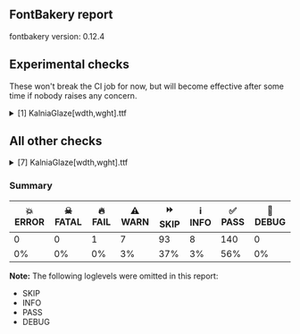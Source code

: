 ## FontBakery report

fontbakery version: 0.12.4



## Experimental checks

These won't break the CI job for now, but will become effective after some time if nobody raises any concern.


<details><summary>[1] KalniaGlaze[wdth,wght].ttf</summary>
<div>
<details>
    <summary>⚠️ <b>WARN</b> Validate location, size and resolution of article images. <a href="https://fontbakery.readthedocs.io/en/stable/fontbakery/checks/googlefonts.article.html#"></a></summary>
    <div>







* ⚠️ **WARN** <p>Family metadata at fonts/variable does not have an article.</p>
 [code: lacks-article]



</div>
</details>
</div>
</details>




## All other checks



<details><summary>[7] KalniaGlaze[wdth,wght].ttf</summary>
<div>
<details>
    <summary>⚠️ <b>WARN</b> Detect any interpolation issues in the font. <a href="https://fontbakery.readthedocs.io/en/stable/fontbakery/checks/universal.html#"></a></summary>
    <div>







* ⚠️ **WARN** <p>Interpolation issues were found in the font:</p>
<pre><code>- Contour 0 in glyph 'eth.color1': becomes underweight between wght=100,wdth=100 and wght=100,wdth=125.

- Contour 0 point 34 in glyph 'Drinks.color0' has a kink between location wght=700,wdth=100 and location wght=700,wdth=125

- Contour 1 in glyph 'X.color0': becomes underweight between wght=100,wdth=125 and wght=700,wdth=100.

- Contour 2 in glyph 'X.color0': becomes underweight between wght=100,wdth=125 and wght=700,wdth=100.

- Contour 2 in glyph 'section.color1': becomes underweight between wght=100,wdth=100 and wght=100,wdth=125.

- Contour 2 point 22 in glyph 'section.color1' has a kink between location wght=100,wdth=125 and location wght=700,wdth=100

- Contour order differs in glyph 'p': [0, 1, 2, 3] in wght=100,wdth=125, [0, 1, 3, 2] in wght=700,wdth=100.

- Contour 1 start point differs in glyph 'sterling.color1' between location wght=100,wdth=125 and location wght=700,wdth=100

- Contour 4 in glyph 'section': becomes underweight between wght=100,wdth=100 and wght=100,wdth=125.

- Contour order differs in glyph 'b': [0, 1, 2, 3] in wght=100,wdth=125, [0, 2, 1, 3] in wght=700,wdth=100.

- Contour 2 start point differs in glyph 'sterling' between location wght=100,wdth=125 and location wght=700,wdth=100

- Contour 0 point 34 in glyph 'Drinks' has a kink between location wght=700,wdth=100 and location wght=700,wdth=125

- Contour order differs in glyph 'thorn': [0, 1, 2, 3] in wght=100,wdth=125, [0, 1, 3, 2] in wght=700,wdth=100.

- Contour order differs in glyph 'd': [0, 1, 2, 3] in wght=100,wdth=125, [0, 2, 1, 3] in wght=700,wdth=100.

- Contour 1 in glyph 'k.color1': becomes underweight between wght=100,wdth=100 and wght=100,wdth=125.

- Contour order differs in glyph 'q': [0, 1, 2, 3] in wght=100,wdth=125, [0, 1, 3, 2] in wght=700,wdth=100.

- Contour 1 in glyph 'AE.color0': becomes underweight between wght=100,wdth=125 and wght=700,wdth=100.

- Contour 2 point 34 in glyph 'Drinks01.color0' has a kink between location wght=700,wdth=100 and location wght=700,wdth=125

- Contour 3 in glyph 'eth': becomes underweight between wght=100,wdth=100 and wght=100,wdth=125.

- Contour 2 in glyph 'X': becomes underweight between wght=100,wdth=125 and wght=700,wdth=100.

- Contour 4 in glyph 'X': becomes underweight between wght=100,wdth=125 and wght=700,wdth=100.

- Contour 3 in glyph 'f_k.liga': becomes underweight between wght=100,wdth=100 and wght=100,wdth=125.

- Contour 2 point 34 in glyph 'Drinks01' has a kink between location wght=700,wdth=100 and location wght=700,wdth=125

- Contour 2 in glyph 'f_k.liga.color1': becomes underweight between wght=100,wdth=100 and wght=100,wdth=125.

- Contour order differs in glyph 'paragraph': [0, 1, 2, 3] in wght=100,wdth=125, [0, 2, 1, 3] in wght=700,wdth=100.

- Contour 3 in glyph 'k': becomes underweight between wght=100,wdth=100 and wght=100,wdth=125.

- Contour 3 in glyph 'zero': becomes underweight between wght=100,wdth=100 and wght=100,wdth=125.

- Contour 1 in glyph 'zero.color1': becomes underweight between wght=100,wdth=100 and wght=100,wdth=125.

- Contour 1 in glyph 'AE': becomes underweight between wght=100,wdth=125 and wght=700,wdth=100.
</code></pre>
 [code: interpolation-issues]



</div>
</details>

<details>
    <summary>⚠️ <b>WARN</b> Check font contains no unreachable glyphs <a href="https://fontbakery.readthedocs.io/en/stable/fontbakery/checks/universal.html#"></a></summary>
    <div>







* ⚠️ **WARN** <p>The following glyphs could not be reached by codepoint or substitution rules:</p>
<pre><code>- .notdef.color0

- .null.color0

- A.color0

- AE.color0

- Aacute.color0

- Abreve.color0

- Acircumflex.color0

- Adieresis.color0

- Agrave.color0

- Amacron.color0

- Aogonek.color0

- Aring.color0

- Atilde.color0

- B.color0

- Base.color0

- Base01.color0

- C.color0

- Cacute.color0

- Ccaron.color0

- Ccedilla.color0

- Cdotaccent.color0

- D.color0

- Dcaron.color0

- Dcroat.color0

- Drinks.color0

- Drinks01.color0

- E.color0

- Eacute.color0

- Ecaron.color0

- Ecircumflex.color0

- Edieresis.color0

- Edotaccent.color0

- Egrave.color0

- Emacron.color0

- Eng.color0

- Eogonek.color0

- Eth.color0

- Euro.color0

- F.color0

- Flowers.color0

- Flowers01.color0

- G.color0

- Gbreve.color0

- Gdotaccent.color0

- H.color0

- Hbar.color0

- I.color0

- IJ.color0

- Iacute.color0

- Icircumflex.color0

- Idieresis.color0

- Idotaccent.color0

- Igrave.color0

- Imacron.color0

- Iogonek.color0

- J.color0

- K.color0

- L.color0

- Lacute.color0

- Lamps.color0

- Lamps01.color0

- Lcaron.color0

- Ldot.color0

- Lslash.color0

- M.color0

- N.color0

- Nacute.color0

- Ncaron.color0

- Ntilde.color0

- O.color0

- OE.color0

- Oacute.color0

- Ocircumflex.color0

- Odieresis.color0

- Ograve.color0

- Ohungarumlaut.color0

- Omacron.color0

- Oslash.color0

- Otilde.color0

- P.color0

- Q.color0

- R.color0

- Racute.color0

- Rcaron.color0

- S.color0

- Sacute.color0

- Scaron.color0

- Scedilla.color0

- T.color0

- Tcaron.color0

- Thorn.color0

- U.color0

- Uacute.color0

- Ubreve.color0

- Ucircumflex.color0

- Udieresis.color0

- Ugrave.color0

- Uhungarumlaut.color0

- Umacron.color0

- Uogonek.color0

- Uring.color0

- V.color0

- W.color0

- Wacute.color0

- Wcircumflex.color0

- Wdieresis.color0

- Wgrave.color0

- X.color0

- Y.color0

- Yacute.color0

- Ycircumflex.color0

- Ydieresis.color0

- Ygrave.color0

- Z.color0

- Zacute.color0

- Zcaron.color0

- Zdotaccent.color0

- _zeropercent.color0

- a.color0

- aacute.color0

- abreve.color0

- acircumflex.color0

- acute.color0

- acutecomb.color0

- adieresis.color0

- ae.color0

- agrave.color0

- amacron.color0

- ampersand.color0

- aogonek.color0

- approxequal.color0

- aring.color0

- arrowdown.color0

- arrowup.color0

- asciicircum.color0

- asciitilde.color0

- asterisk.color0

- at.color0

- atilde.color0

- b.color0

- backslash.color0

- bar.color0

- braceleft.color0

- braceright.color0

- bracketleft.color0

- bracketright.color0

- breve.color0

- brokenbar.color0

- bullet.color0

- c.color0

- cacute.color0

- caron.color0

- ccaron.color0

- ccedilla.color0

- cdotaccent.color0

- cedilla.color0

- cent.color0

- circumflex.color0

- colon.color0

- comma.color0

- copyright.color0

- currency.color0

- d.color0

- dagger.color0

- daggerdbl.color0

- dcaron.color0

- dcroat.color0

- degree.color0

- dieresis.color0

- divide.color0

- dollar.color0

- dotaccent.color0

- dotlessi.color0

- e.color0

- eacute.color0

- ecaron.color0

- ecircumflex.color0

- edieresis.color0

- edotaccent.color0

- egrave.color0

- eight.color0

- ellipsis.color0

- emacron.color0

- emdash.color0

- endash.color0

- eng.color0

- eogonek.color0

- equal.color0

- eth.color0

- exclam.color0

- exclamdown.color0

- f.color0

- f_b.liga.color0

- f_f.liga.color0

- f_h.liga.color0

- f_hbar.liga.color0

- f_j.liga.color0

- f_k.liga.color0

- fi.color0

- five.color0

- fl.color0

- florin.color0

- four.color0

- fraction.color0

- g.color0

- gbreve.color0

- gdotaccent.color0

- germandbls.color0

- grave.color0

- gravecomb.color0

- greater.color0

- greaterequal.color0

- guillemotleft.color0

- guillemotright.color0

- guilsinglleft.color0

- guilsinglright.color0

- h.color0

- hbar.color0

- hungarumlaut.color0

- hyphen.color0

- i.color0

- i.loclTRK.color0

- iacute.color0

- icircumflex.color0

- idieresis.color0

- igrave.color0

- ij.color0

- imacron.color0

- iogonek.color0

- j.color0

- k.color0

- l.color0

- lacute.color0

- lcaron.color0

- ldot.color0

- less.color0

- lessequal.color0

- logicalnot.color0

- lslash.color0

- m.color0

- macron.color0

- minus.color0

- minute.color0

- multiply.color0

- n.color0

- nacute.color0

- ncaron.color0

- nine.color0

- notequal.color0

- ntilde.color0

- numbersign.color0

- o.color0

- oacute.color0

- ocircumflex.color0

- odieresis.color0

- oe.color0

- ogonek.color0

- ograve.color0

- ohungarumlaut.color0

- omacron.color0

- one.color0

- onehalf.color0

- onequarter.color0

- ordfeminine.color0

- ordmasculine.color0

- oslash.color0

- otilde.color0

- p.color0

- paragraph.color0

- parenleft.color0

- parenright.color0

- percent.color0

- period.color0

- periodcentered.color0

- periodcentered.loclCAT.case.color0

- periodcentered.loclCAT.color0

- perthousand.color0

- plus.color0

- plusminus.color0

- q.color0

- question.color0

- questiondown.color0

- quotedbl.color0

- quotedblbase.color0

- quotedblleft.color0

- quotedblright.color0

- quoteleft.color0

- quoteright.color0

- quotesinglbase.color0

- quotesingle.color0

- r.color0

- racute.color0

- rcaron.color0

- registered.color0

- ring.color0

- s.color0

- sacute.color0

- scaron.color0

- scedilla.color0

- second.color0

- section.color0

- semicolon.color0

- seven.color0

- six.color0

- slash.color0

- sterling.color0

- t.color0

- tcaron.color0

- thorn.color0

- three.color0

- threequarters.color0

- tilde.color0

- tildecomb.color0

- trademark.color0

- two.color0

- u.color0

- uacute.color0

- ubreve.color0

- ucircumflex.color0

- udieresis.color0

- ugrave.color0

- uhungarumlaut.color0

- umacron.color0

- underscore.color0

- uni00B2.color0

- uni00B3.color0

- uni00B5.color0

- uni00B9.color0

- uni0122.color0

- uni0123.color0

- uni01310328.color0

- uni0136.color0

- uni0137.color0

- uni013B.color0

- uni013C.color0

- uni0145.color0

- uni0146.color0

- uni0156.color0

- uni0157.color0

- uni01CD.color0

- uni01CE.color0

- uni0218.color0

- uni0219.color0

- uni021A.color0

- uni021B.color0

- uni0237.color0

- uni02BB.color0

- uni02BC.color0

- uni0302.color0

- uni0304.color0

- uni0306.color0

- uni0307.color0

- uni0308.color0

- uni030A.color0

- uni030B.color0

- uni030C.alt.color0

- uni030C.color0

- uni0312.color0

- uni0326.color0

- uni0327.color0

- uni0328.color0

- uni03BC.color0

- uni1E9E.color0

- uni2074.color0

- uni2215.color0

- uni25CC.color0

- uniFFFD.color0

- uogonek.color0

- uring.color0

- v.color0

- w.color0

- wacute.color0

- wcircumflex.color0

- wdieresis.color0

- wgrave.color0

- x.color0

- y.color0

- yacute.color0

- ycircumflex.color0

- ydieresis.color0

- yen.color0

- ygrave.color0

- z.color0

- zacute.color0

- zcaron.color0

- zdotaccent.color0

- zero.color0
</code></pre>
 [code: unreachable-glyphs]



</div>
</details>

<details>
    <summary>⚠️ <b>WARN</b> Glyph names are all valid? <a href="https://fontbakery.readthedocs.io/en/stable/fontbakery/checks/universal.html#"></a></summary>
    <div>







* ⚠️ **WARN** <p>The following glyph names may be too long for some legacy systems which may expect a maximum 31-characters length limit:
periodcentered.loclCAT.case.color0 and periodcentered.loclCAT.case.color1</p>
 [code: legacy-long-names]



</div>
</details>

<details>
    <summary>⚠️ <b>WARN</b> Ensure soft_dotted characters lose their dot when combined with marks that replace the dot. <a href="https://fontbakery.readthedocs.io/en/stable/fontbakery/checks/shaping.html#"></a></summary>
    <div>







* ⚠️ **WARN** <p>The dot of soft dotted characters <em>should</em> disappear in other cases, for example: ĩ̦ ĭ̦ i̦̇ i̦̊ i̦̋ ǐ̦ i̦̒ j̦̀ j̦́ ĵ̦ j̦̃ j̦̄ j̦̆ j̦̇ j̦̈ j̦̊ j̦̋ ǰ̦ j̦̒ į̦̀</p>
<p>Your font fully covers the following languages that require the soft-dotted feature: Navajo (Latn, 166,319 speakers), Lithuanian (Latn, 2,357,094 speakers), Dutch (Latn, 31,709,104 speakers).</p>
<p>Your font does <em>not</em> cover the following languages that require the soft-dotted feature: Ekpeye (Latn, 226,000 speakers), Ijo, Southeast (Latn, 2,471,000 speakers), Makaa (Latn, 221,000 speakers), Dii (Latn, 71,000 speakers), Mundani (Latn, 34,000 speakers), Mango (Latn, 77,000 speakers), Ngbaka (Latn, 1,020,000 speakers), Zapotec (Latn, 490,000 speakers), Bete-Bendi (Latn, 100,000 speakers), Gulay (Latn, 250,478 speakers), Ma’di (Latn, 584,000 speakers), Fur (Latn, 1,230,163 speakers), Mfumte (Latn, 79,000 speakers), Sar (Latn, 500,000 speakers), Nateni (Latn, 100,000 speakers), Yala (Latn, 200,000 speakers), Nzakara (Latn, 50,000 speakers), Basaa (Latn, 332,940 speakers), Dan (Latn, 1,099,244 speakers), Igbo (Latn, 27,823,640 speakers), Lugbara (Latn, 2,200,000 speakers), Ejagham (Latn, 120,000 speakers), Kom (Latn, 360,685 speakers), Aghem (Latn, 38,843 speakers), Ebira (Latn, 2,200,000 speakers), Bafut (Latn, 158,146 speakers), Ukrainian (Cyrl, 29,273,587 speakers), Southern Kisi (Latn, 360,000 speakers), Koonzime (Latn, 40,000 speakers), South Central Banda (Latn, 244,000 speakers), Avokaya (Latn, 100,000 speakers), Cicipu (Latn, 44,000 speakers), Kpelle, Guinea (Latn, 622,000 speakers), Belarusian (Cyrl, 10,064,517 speakers).</p>
 [code: soft-dotted]



</div>
</details>

<details>
    <summary>⚠️ <b>WARN</b> Check for codepoints not covered by METADATA subsets. <a href="https://fontbakery.readthedocs.io/en/stable/fontbakery/checks/googlefonts.subsets.html#"></a></summary>
    <div>







* ⚠️ **WARN** <p>The following codepoints supported by the font are not covered by
any subsets defined in the font's metadata file, and will never
be served. You can solve this by either manually adding additional
subset declarations to METADATA.pb, or by editing the glyphset
definitions.</p>
<ul>
<li>U+02C7 CARON: try adding one of: canadian-aboriginal, tifinagh, yi</li>
<li>U+02D8 BREVE: try adding one of: canadian-aboriginal, yi</li>
<li>U+02D9 DOT ABOVE: try adding one of: canadian-aboriginal, yi</li>
<li>U+02DB OGONEK: try adding one of: canadian-aboriginal, yi</li>
<li>U+02DD DOUBLE ACUTE ACCENT: not included in any glyphset definition</li>
<li>U+0302 COMBINING CIRCUMFLEX ACCENT: try adding one of: math, coptic, tifinagh, cherokee</li>
<li>U+0306 COMBINING BREVE: try adding one of: tifinagh, old-permic</li>
<li>U+0307 COMBINING DOT ABOVE: try adding one of: tifinagh, canadian-aboriginal, coptic, old-permic, malayalam, syriac, tai-le, math</li>
<li>U+030A COMBINING RING ABOVE: try adding syriac</li>
<li>U+030B COMBINING DOUBLE ACUTE ACCENT: try adding one of: osage, cherokee</li>
<li>U+030C COMBINING CARON: try adding one of: tai-le, cherokee</li>
<li>U+0312 COMBINING TURNED COMMA ABOVE: not included in any glyphset definition</li>
<li>U+0326 COMBINING COMMA BELOW: not included in any glyphset definition</li>
<li>U+0327 COMBINING CEDILLA: not included in any glyphset definition</li>
<li>U+0328 COMBINING OGONEK: not included in any glyphset definition</li>
<li>U+2021 DOUBLE DAGGER: try adding adlam</li>
<li>U+2030 PER MILLE SIGN: try adding adlam</li>
<li>U+2248 ALMOST EQUAL TO: try adding math</li>
<li>U+2260 NOT EQUAL TO: try adding math</li>
<li>U+2264 LESS-THAN OR EQUAL TO: try adding math</li>
<li>U+2265 GREATER-THAN OR EQUAL TO: try adding math</li>
<li>U+25CC DOTTED CIRCLE: try adding one of: dogra, nko, psalter-pahlavi, saurashtra, newa, batak, khmer, tirhuta, phags-pa, yi, malayalam, syloti-nagri, music, mende-kikakui, pahawh-hmong, canadian-aboriginal, adlam, ahom, javanese, meetei-mayek, kaithi, rejang, soyombo, tai-viet, oriya, lepcha, bengali, wancho, tibetan, manichaean, coptic, tai-le, elbasan, tagalog, duployan, sogdian, mandaic, sundanese, tifinagh, kayah-li, thai, symbols, mahajani, new-tai-lue, hebrew, khudawadi, hanunoo, limbu, gunjala-gondi, buginese, thaana, cham, tamil, gurmukhi, mongolian, warang-citi, khojki, hanifi-rohingya, modi, armenian, old-permic, osage, sharada, zanabazar-square, marchen, grantha, caucasian-albanian, math, gujarati, masaram-gondi, bassa-vah, takri, balinese, sinhala, myanmar, devanagari, telugu, kharoshthi, bhaiksuki, lao, buhid, kannada, brahmi, siddham, chakma, tai-tham, syriac, tagbanwa, miao</li>
<li>U+E001 : not included in any glyphset definition</li>
<li>U+E002 : not included in any glyphset definition</li>
<li>U+E003 : not included in any glyphset definition</li>
<li>U+E004 : not included in any glyphset definition</li>
<li>U+E011 : not included in any glyphset definition</li>
<li>U+E012 : not included in any glyphset definition</li>
<li>U+E013 : not included in any glyphset definition</li>
<li>U+E014 : not included in any glyphset definition</li>
<li>U+FB01 LATIN SMALL LIGATURE FI: not included in any glyphset definition</li>
<li>U+FB02 LATIN SMALL LIGATURE FL: not included in any glyphset definition</li>
</ul>
<p>Or you can add the above codepoints to one of the subsets supported by the font: <code>cyrillic-ext</code>, <code>greek-ext</code>, <code>latin</code>, <code>latin-ext</code></p>
 [code: unreachable-subsetting]



</div>
</details>

<details>
    <summary>⚠️ <b>WARN</b> Is there kerning info for non-ligated sequences? <a href="https://fontbakery.readthedocs.io/en/stable/fontbakery/checks/googlefonts.gpos.html#"></a></summary>
    <div>







* ⚠️ **WARN** <p>GPOS table lacks kerning info for the following non-ligated sequences:</p>
<pre><code>- f + b

- f + f

- f + h

- f + hbar

- f + i

- f + j

- f + k

- f + l
</code></pre>
 [code: lacks-kern-info]



</div>
</details>

<details>
    <summary>🔥 <b>FAIL</b> Do we have the latest version of FontBakery installed? <a href="https://fontbakery.readthedocs.io/en/stable/fontbakery/checks/universal.html#"></a></summary>
    <div>







* 🔥 **FAIL** <p>Current FontBakery version is 0.12.4, while a newer 0.12.7 is already available. Please upgrade it with 'pip install -U fontbakery'</p>
 [code: outdated-fontbakery]



</div>
</details>
</div>
</details>




### Summary

| 💥 ERROR | ☠ FATAL | 🔥 FAIL | ⚠️ WARN | ⏩ SKIP | ℹ️ INFO | ✅ PASS | 🔎 DEBUG | 
| ---|---|---|---|---|---|---|---|
| 0 | 0 | 1 | 7 | 93 | 8 | 140 | 0 | 
| 0% | 0% | 0% | 3% | 37% | 3% | 56% | 0% | 



**Note:** The following loglevels were omitted in this report:


* SKIP
* INFO
* PASS
* DEBUG
